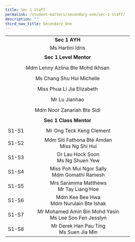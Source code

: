 ```yaml
---
title: Sec 1 Staff
permalink: /student-matters/secondary-one/sec-1-staff/
description: ""
third_nav_title: Secondary One
---
```

<table width="402"><colgroup><col width="69" /><col width="209" /><col width="124" /></colgroup>
<tbody>
<tr>
<td style="text-align: center;" colspan="3" width="278" height="20"><strong>Sec 1 AYH</strong></td>
</tr>
<tr>
<td style="text-align: center;" colspan="3" height="20">Ms Hartini Idris</td>
</tr>
<tr>
<td style="text-align: center;" colspan="3" height="34"><strong>Sec 1 Level Mentor</strong></td>
</tr>
<tr>
<td style="text-align: center;" colspan="3" height="34">Mdm Lenny Azlina Bte Mohd Ikhsan</td>
</tr>
<tr>
<td style="text-align: center;" colspan="3" height="34">Ms Chang Shu Hui Michelle</td>
</tr>
<tr>
<td style="text-align: center;" colspan="3" height="34">Miss Phua Li Jia Elizabeth</td>
</tr>
<tr>
<td style="text-align: center;" colspan="3" height="34">Mr Lu Jianhao</td>
</tr>
<tr>
<td style="text-align: center;" colspan="3" height="34">Mdm Noor Zanariah Bte Sidi</td>
</tr>
<tr>
<td style="text-align: center;" colspan="3" height="32"><strong>Sec 1 Class Mentor</strong></td>
</tr>
<tr>
<td style="text-align: center;" height="34">S1-S1</td>
<td style="text-align: center;" colspan="2">Mr Ong Teck Keng Clement</td>
</tr>
<tr>
<td style="text-align: center;" height="34">S1-S2</td>
<td style="text-align: center;" colspan="2" width="209">Mdm Siti Fathona Bte Amdan<br />Miss Ng Shi Hui</td>
</tr>
<tr>
<td style="text-align: center;" height="34">S1-S3</td>
<td style="text-align: center;" colspan="2" width="209">Dr Lau Hock Soon<br />Ms Ng Shuen Yew</td>
</tr>
<tr>
<td style="text-align: center;" height="34">S1-S4</td>
<td style="text-align: center;" colspan="2">Miss Poh Mui Ngor Sally<br />Mdm Gomathi Ramesh</td>
</tr>
<tr>
<td style="text-align: center;" height="34">S1-S5</td>
<td style="text-align: center;" colspan="2" width="209">Mrs Saramma Matthews<br />Mr Tay Liang Hoe</td>
</tr>
<tr>
<td style="text-align: center;" height="34">S1-S6</td>
<td style="text-align: center;" colspan="2" width="209">Mdm Kee Bee Hwa<br />Mdm Nurulain Bte Ishak</td>
</tr>
<tr>
<td style="text-align: center;" height="34">S1-S7</td>
<td style="text-align: center;" colspan="2" width="209">Mr Mohamed Amin Bin Mohd Yasin<br />Ms Lee Soo Fen Jesslyn</td>
</tr>
<tr>
<td style="text-align: center;" height="20">S1-S8</td>
<td style="text-align: center;" colspan="2" width="209">Mr Derek Han Pau Ting<br />Ms Suen Jia Min</td>
</tr>
</tbody>
</table>